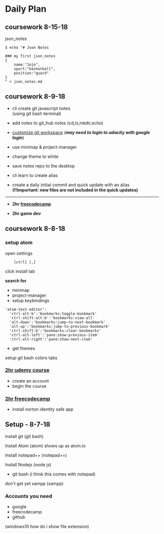 # Daily Plan

## coursework 8-15-18
json_notes
```
$ echo "# Json Notes

### my first json_notes
{
	name:"Jojo",
	sport:"basketball",
	position:"guard"
}
" > json_notes.md
```


## coursework 8-9-18

+ cli create git javascript notes\
(using git bash terminal)
+ add notes to git_hub notes (cd,ls,mkdir,echo)

+ [customize git workspace](https://classroom.udacity.com/courses/ud775/lessons/2980038599/concepts/33417185870923)
(**_may need to login to udacity with google login_**)

+ use minimap & project-manager
+ change theme to white

+ save notes repo to the desktop

+ cli learn to create alias
+ create a daily initial commit and quick update with an alias\
**(!!important: new files are not included in the quick updates)**

***

+ **2hr [freecodecamp](https://www.freecodecamp.org/)**

+ **2hr game dev**

## coursework 8-8-18

### setup atom

open settings
```
	[ctrl] [,]
```
click install tab

**search for**
- minimap
- project-manager
- setup keybindings

```
'atom-text-editor':
  'ctrl-alt-b':'bookmarks:toggle-bookmark'
  'ctrl-shift-alt-b':'bookmarks:view-all'
  'alt-down':'bookmarks:jump-to-next-bookmark'
  'alt-up':'bookmarks:jump-to-previous-bookmark'
  'ctrl-shift-b':'bookmarks:clear-bookmarks'
  'ctrl-alt-left':'pane:show-previous-item'
  'ctrl-alt-right':'pane:show-next-item'
```
+ get themes

setup git bash
colors
tabs

### [2hr udemy course ](https://udemy.com/code-your-first-game/learn/v4/content)
+ create an account
+ begin the course

### [2hr freecodecamp](https://www.freecodecamp.org/)

+ install norton identity safe app




## Setup - 8-7-18

install git (git bash)

Install Atom (atom)
shows up as atom.io

Install notepad++ (notepad++)

Install Nodejs (node js)
- git bash (i think this comes with notepad)

don't get yet
xampp (xampp)


### Accounts you need
+ google
+ freecodecamp
+ github

(windows10 how do i show file extension)
